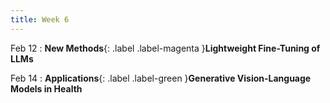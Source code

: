 ```yaml
---
title: Week 6
---
```


Feb 12
: **New Methods**{: .label .label-magenta }**Lightweight Fine-Tuning of LLMs**

Feb 14
: **Applications**{: .label .label-green }**Generative Vision-Language Models in Health**